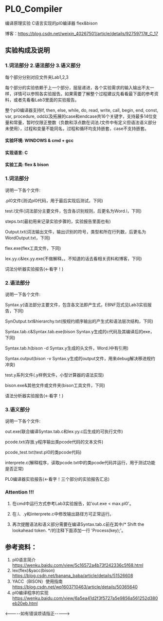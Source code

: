 # PL0_Compiler
编译原理实验  C语言实现的pl0编译器  flex&amp;bison

博客：https://blog.csdn.net/weixin_40267501/article/details/92759717#_C_17

## 实验构成及说明
### 1.词法部分 2.语法部分 3.语义部分
每个部分分别对应文件夹Lab1,2,3

每个部分的实验依赖于上一个部分，层层递进，各个实验需求的输入输出不太一样，详情可以参照各实验报告。如果需要了解整个过程建议先看看最下面的参考资料，或者先看看Lab3里面的实验报告。

整个pl0编译器支持If, then, else, while, do, read, write, call, begin, end, const, var, procedure, odd以及拓展的case和endcase共16个关键字，支持最多14位变量和常量，暂时仅限正整数（负数和浮点数在词法.l文件中有定义但语法语义部分未使用），过程和变量不能同名，过程和循环均支持嵌套，case不支持嵌套。

#### 实验环境: WINDOWS & cmd + gcc
#### 实现语言: C
#### 实验工具: flex & bison

### 1.词法部分
说明一下各个文件: 

.pl0文件(测试pl0代码，用于最后实现后测试，下同)

test.l文件(词法部分主要文件，包含各识别规则，后更名为Word.l，下同)

steps.txt(最初用来记录实验步骤的，实验报告里面也有)

Output.txt(词法输出文件，输出识别的符号，类型和所在行列数，后更名为WordOutput.txt，下同)

flex.exe(flex工具文件，下同)

lex.yy.c&lex.yy.exe(不做解释。。不知道的话去看相关资料和博客，下同)

词法分析器实验报告(←看字！)


### 2.语法部分
说明一下各个文件: 

Syntax.y(语法部分主要文件，包含各文法即产生式，EBNF范式见Lab3实验报告，下同)

SynOutput.txt&hierarchy.txt(按规约顺序输出的产生式和语法层次结构，下同)

Syntax.tab.c&Syntax.tab.exe(bison Syntax.y生成的c代码及其编译后的exe，下同)

Syntax.tab.h(bison -d Syntax.y生成的头文件，Word.l中有引用)

Syntax.output(bison -v Syntax.y生成的output文件，用来debug解决移进规约冲突)

test.y系列文件(.y样例文件，小型计算器的语法实现)

bison.exe&其他文件或文件夹(bison工具文件，下同)

语法分析器实验报告(←看字！)


### 3.语义部分
说明一下各个文件: 

out.exe(联合编译Syntax.tab.c和lex.yy.c后生成的可执行文件)

pcode.txt(存放.y程序输出类pcode代码的文本文件)

pcode_test.txt(test.pl0的类pcode代码)

interprete.c(解释程序，读取pcode.txt中的类pcode代码并运行，用于测试功能是否正常)

PL0编译器实验报告(←看字！三个部分的实验报告汇总)


### Attention !!!
1. 在cmd中运行方式参考Lab3实验报告，如'out.exe < max.pl0'。

2. 在.l、.y和interprete.c中修改输出路径方可正常运行。

3. 再次提醒语法和语义部分需要在编译Syntax.tab.c前在其中/* Shift the lookahead token. */的注释下面添加一行 'Process(key);'。


## 参考资料：
1. pl0语言简介 https://wenku.baidu.com/view/5c16572a4b73f242336c5f68.html
2. lex(flex)&yacc(bison) https://blog.csdn.net/banana_baba/article/details/51526608
3. YACC（BISON）使用指南 https://blog.csdn.net/wp1603710463/article/details/50365640
4. pl0编译程序的实现 https://wenku.baidu.com/view/6a5ea41d2f3f5727a5e9856a561252d380eb20eb.html


<-----如有错误烦请指正----->

